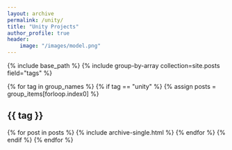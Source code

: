```yaml
---
layout: archive
permalink: /unity/
title: "Unity Projects"
author_profile: true
header:
    image: "/images/model.png"
---
```


{% include base_path %}
{% include group-by-array collection=site.posts field="tags" %}

{% for tag in group_names %}
{% if tag == "unity" %}
  {% assign posts = group_items[forloop.index0] %}
  <h2 id="{{ tag | slugify }}" class="archive__subtitle">{{ tag }}</h2>
  {% for post in posts %}
    {% include archive-single.html %}
  {% endfor %}
{% endif %}
{% endfor %}